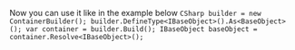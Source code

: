 Now you can use it like in the example below
``CSharp
builder = new ContainerBuilder();
builder.DefineType<IBaseObject>().As<BaseObject>();
var container = builder.Build();
IBaseObject baseObject = container.Resolve<IBaseObject>();
``